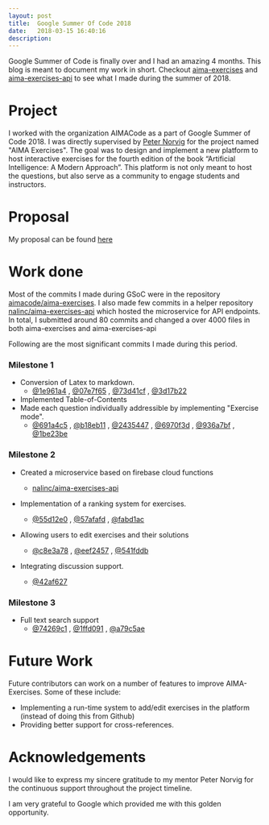 ```yaml
---
layout: post
title:  Google Summer Of Code 2018
date:   2018-03-15 16:40:16
description: 
---
```


Google Summer of Code is finally over and I had an amazing 4 months. This blog is meant to document my work in short. Checkout [aima-exercises](http://aimacode.github.io/aima-exercises) and [aima-exercises-api](https://aima-exercises.firebaseapp.com/) to see what I made during the summer of 2018.

# Project
I worked with the organization AIMACode as a part of Google Summer of Code 2018. I was directly supervised by [Peter Norvig](https://en.wikipedia.org/wiki/Peter_Norvig) for the project named "AIMA Exercises". The goal was to design and implement a new platform to host interactive exercises for the fourth edition of the book “Artificial Intelligence: A Modern Approach”. This platform is not only meant to host the questions,  but also serve as a community to engage students and instructors.

# Proposal
My proposal can be found [here](http://)
 
# Work done
Most of the commits I made during GSoC were in the repository [aimacode/aima-exercises](https://github.com/aimacode/aima-exercises). I also made few commits in a helper repository [nalinc/aima-exercises-api](https://github.com/nalinc/aima-exercises-api) which hosted the microservice for API endpoints. In total, I submitted around 80 commits and changed a over 4000 files in both aima-exercises and aima-exercises-api 

Following are the most significant commits I made during this period.

### Milestone 1
- Conversion of Latex to markdown.
    * [@1e961a4](https://github.com/aimacode/aima-exercises/commit/07d7300671b050215bd9d798f36146cf21e961a4)
    , [@07e7f65](https://github.com/aimacode/aima-exercises/commit/674119d13807a418da26dec219cc5847707e7f65)
    , [@73d41cf](https://github.com/aimacode/aima-exercises/commit/37c789c0ce23602786c54bf06784eac6173d41cf)
    , [@3d17b22](https://github.com/aimacode/aima-exercises/commit/13c391ce631acda7dc400c225ff7df48f3d17b22)
- Implemented Table-of-Contents
- Made each question individually addressible by implementing "Exercise mode".
    * [@691a4c5](https://github.com/aimacode/aima-exercises/commit/d191743c8c64383b7b69d764471214089691a4c5)
    , [@b18eb11](https://github.com/aimacode/aima-exercises/commit/839c752db8587d8242ff88fb249fc9471b18eb11)
    , [@2435447](https://github.com/aimacode/aima-exercises/commit/05b317b85542fe2c56eaf000d0de5ef912435447)
    , [@6970f3d](https://github.com/aimacode/aima-exercises/commit/bbb6ccd602746f2699e8ef678cd8ea2096970f3d)
    , [@936a7bf](https://github.com/aimacode/aima-exercises/commit/667c7fb86001cc59a22b140605998ef46936a7bf)
    , [@1be23be](https://github.com/aimacode/aima-exercises/commit/a6db0a8f02204871936f9c72ab158ee641be23be)


### Milestone 2
- Created a microservice based on firebase cloud functions
    * [nalinc/aima-exercises-api](https://github.com/nalinc/aima-exercises-api)

- Implementation of a ranking system for exercises.
    * [@55d12e0](https://github.com/aimacode/aima-exercises/commit/287578c7f13a4c67455461ec22f588bc755d12e0)
    , [@57afafd](https://github.com/aimacode/aima-exercises/commit/e2d2f72276495032dad318a120aff8dc957afafd)
    , [@fabd1ac](https://github.com/aimacode/aima-exercises/commit/6a5e27c65f44cd28b1207b1922032e536fabd1ac)
- Allowing users to edit exercises and their solutions
    * [@c8e3a78](https://github.com/aimacode/aima-exercises/commit/05d25473d666b6d7df0aed0765c2d79abc8e3a78)
    , [@eef2457](https://github.com/aimacode/aima-exercises/commit/299f54004adb083aa316f51bfc21b12b0eef2457)
    , [@541fddb](https://github.com/aimacode/aima-exercises/commit/900682efa151a3f47ccd409739c245f8c541fddb)
- Integrating discussion support.
    * [@42af627](https://github.com/aimacode/aima-exercises/commit/ab366b891251c9c8c5728d2e2b7eb0ed742af627)


### Milestone 3
- Full text search support 
    * [@74269c1](https://github.com/aimacode/aima-exercises/commit/e8bba7050b66ee14a37a7710015b8c28274269c1)
    , [@1ffd091](https://github.com/aimacode/aima-exercises/commit/cc54ca5472f8b536699dc3354ce45e3c51ffd091)
    , [@a79c5ae](https://github.com/aimacode/aima-exercises/commit/cc106533231c36040a0f97679dad49c1ca79c5ae)

# Future Work
Future contributors can work on a number of features to improve AIMA-Exercises. Some of these include:
- Implementing a run-time system to add/edit exercises in the platform (instead of doing this from Github)
- Providing better support for cross-references.


# Acknowledgements
I would like to express my sincere gratitude to my mentor Peter Norvig for the continuous support throughout the project timeline. 

I am very grateful to Google which provided me with this golden opportunity.


